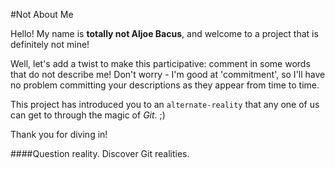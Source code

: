 #Not About Me

Hello! My name is **totally not Aljoe Bacus**, and welcome to a project that is definitely not mine!

Well, let's add a twist to make this participative: comment in some words that do not describe me! Don't worry - I'm good at 'commitment', so I'll have no problem committing your descriptions as they appear from time to time.

This project has introduced you to an `alternate-reality` that any one of us can get to through the magic of *Git*. ;)

Thank you for diving in!

####Question reality. Discover Git realities.